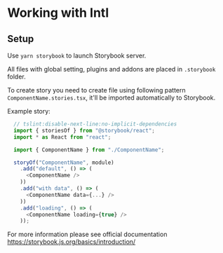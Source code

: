 # Working with Intl

## Setup

Use `yarn storybook` to launch Storybook server.

All files with global setting, plugins and addons are placed in `.storybook` folder.

To create story you need to create file using following pattern `ComponentName.stories.tsx`, it'll
be imported automatically to Storybook.

Example story:

```javascript
  // tslint:disable-next-line:no-implicit-dependencies
  import { storiesOf } from "@storybook/react";
  import * as React from "react";

  import { ComponentName } from "./ComponentName";

  storyOf("ComponentName", module)
    .add("default", () => (
      <ComponentName />
    ))
    .add("with data", () => (
      <ComponentName data={...} />
    ))
    .add("loading", () => (
      <ComponentName loading={true} />
    ));
```

For more information please see official documentation https://storybook.js.org/basics/introduction/
